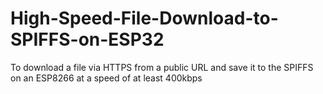 # High-Speed-File-Download-to-SPIFFS-on-ESP32
To download a file via HTTPS from a public URL and save it to the SPIFFS on an ESP8266 at a speed of at least 400kbps
